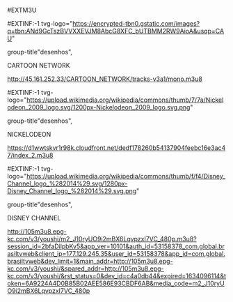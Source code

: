 #EXTM3U

#EXTINF:-1  tvg-logo="https://encrypted-tbn0.gstatic.com/images?q=tbn:ANd9GcTszBVVXXEVJM8AbcG8XFC_bUTBMM2RW9AioA&usqp=CAU"

group-title"desenhos",

CARTOON NETWORK

http://45.161.252.33/CARTOON_NETWORK/tracks-v3a1/mono.m3u8

#EXTINF:-1 tvg-logo="https://upload.wikimedia.org/wikipedia/commons/thumb/7/7a/Nickelodeon_2009_logo.svg/1200px-Nickelodeon_2009_logo.svg.png"

group-title"desenhos",

NICKELODEON

https://d1wwtskvr1r98k.cloudfront.net/dedf178260b54137904feebc16e3ac47/index_2.m3u8

#EXTINF:-1 tvg-logo="https://upload.wikimedia.org/wikipedia/commons/thumb/f/f4/Disney_Channel_logo_%282014%29.svg/1280px-Disney_Channel_logo_%282014%29.svg.png"

group-title"desenhos",

DISNEY CHANNEL

http://105m3u8.epg-kc.com/v3/youshi/m2_J10ryUO9i2mBX6LqvpzxI7VC_480p.m3u8?session_id=2bfaDilpbKv5&app_ver=10101&auth_id=53158378_com.global.brasiltvweb&client_ip=177.129.245.35&user_id=53158378&app_id=com.global.brasiltvweb&dev_limit=1&main_addr=http://105m3u8.epg-kc.com/v3/youshi/&spared_addr=http://105m3u8.epg-kc.com/v3/youshi/&rst_status=0&dev_id=c4a0db44&expired=1634096114&token=6A9224A4D0B85B02AEE586E93CBDF6AB&media_code=m2_J10ryUO9i2mBX6LqvpzxI7VC_480p
